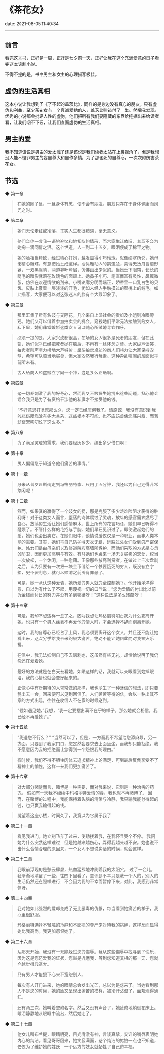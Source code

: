 # 《茶花女》
date: 2021-08-05 11:40:34

---

## 前言

看完这本书，正好是一周，正好是七夕前一天，正好让我在这个充满爱意的日子看完这本讽刺小说。

不得不提的是，书中男主和女主的心理描写极佳。
## 虚伪的生活真相

这本小说让我想到了《了不起的盖茨比》，同样的是身边没有真心的朋友，只有虚伪和利益，至少茶花女有一个真诚爱她的人，盖茨比则错付了一生。然后我发现，优秀的小说都会批评人性的虚伪，他们把所有我们要隐藏的东西给挖掘出来给读者看，让我们咽不下饭，让我们直面虚伪的生活真相。

## 男主的爱

我不知道该说是男主的爱太浅了还是该说是我们读者太站在上帝视角了，但是我想没人能不怪罪男主的妄自尊大和自作多情，为了那该死的自尊心，一次次的伤害茶花女。

## 节选

◆ 第一章

> 在她的圈子里，一旦身体有恙，便不会有朋友。朋友只存在于身体健康而风光之时。


◆ 第二章

> 她们无论走红或冷落，其实人生都很黯淡，毫无意义。

> 他们会你一言我一语地追忆和她相处的情形，而大家生活依旧，甚至不会为她掬一滴同情之泪。这个世道，人一到二十五岁，眼泪便成了稀罕之物。

> 她的脸相当精致，经过精心打扮，越发显得小巧玲珑，就像缪塞所说，她母亲精心雕琢，有意把她生成这样。她优雅动人的鹅蛋脸，美得无法用言语形容，一双黑眼睛，两道柳叶弯眉，仿佛画出来似的。当她垂下眼帘，长长的睫毛的暗影就落在玫瑰色的面颊上。她鼻子小巧、笔直而富有灵性，鼻翼微张，仿佛在欢迎情欲的到来。小嘴轮廓分明而端正，娇唇里一口乳白色的贝齿。皮肤上覆着一层淡淡的汗毛，犹如未经人手触摸过的蜜桃上的绒毛。如此描写，大家便可以对这张迷人的脸有个大致印象了。


◆ 第三章

> 那里汇集了所有名妓与交际花，几个来自上流社会的贵妇及小姐则冷眼旁观。她们又可以借着参加拍卖会的机会，窥视她们平常无法接触到的女人，私下里，她们非常嫉妒这类女人可以随心所欲地寻欢作乐。

> 必须一提的是，大家兴致都很高，在场的女人很多是死者的朋友，但在此刻，她们似乎已经把死者抛在脑后，不再有一丝怀念之情。大家纵声谈笑，拍卖者则声嘶力竭地大声喊价；坐在拍卖桌边的商人们竭力让大家保持安静，希望可以顺当地买卖，但大家依然我行我素。这种杂乱喧闹的局面似乎前所未有。

> 古人给商人和盗贼立了同一个神，这是多么正确啊。


◆ 第四章

> 这一切都刺激了我的好奇心，然而我又不敢冒失地提出这些问题，担心他会误会我只是为了有资格干涉他的私事才不接受他的钱。

> “不好意思打搅您那么久，您一定已经厌倦我了。请原谅，我没有意识到我的悲伤跟您没有多大关系，这些根本不可能，也不应该会使您感兴趣，而我却絮絮叨叨说了这么多。”


◆ 第八章

> 为了满足灵魂的需求，我们要经历多少，编出多少借口啊！


◆ 第十章

> 男人偏偏急于知道令他们痛苦的事情。”


◆ 第十一章

> 原来从普罗旺斯街走到玛格丽特家，只用了五分钟，我还以为自己走得非常悠闲呢！


◆ 第十二章

> 然而，如果真的赢得了一个妓女的爱，那是克服了多少艰难险阻才获得的胜利呀！对于这类女人而言，堕落的肉体腐蚀了灵魂，放纵的感官需求燃尽了良心。放荡的生活让她们感情麻木。世上所有的花言巧语，她们早已听得不耐烦了。不管什么样的花招与手腕，她们早已见识过了。即使激起她们的爱，她们也会出卖它。在她们眼中，谈情说爱仅仅是一种职业，而非人类本能的需要。其实，她们将自己防护得天衣无缝，远胜过处女们受到的严密保护。处女们是由母亲们以及修道院的高墙所保护，而她们采取的方式是心灵的防卫，因而更加高明与有效。有时她们也会来一场无关买卖的恋爱，权当一次放松，一个休闲，一种慰藉。正像那些放高利贷者，在做过上千次盘剥之后，认为只要有一次把一块金币借给一个快要饿死的穷人，既没有立字据，更不要利息，就可以赎清之前所有罪恶了。

> 可是，她一承认这种爱情，她所爱的男人就完全控制她了。他开始洋洋得意，自以为有什么了不起，用蔑视一切的口气说：“您为爱情的付出比以前为金钱而付出的努力并没有多到哪里呀！”这种说法是多么残酷呀！


◆ 第十四章

> 可是，我却不想这样一走了之，因为我想让玛格丽特明白我为什么要离开她。也只有一个男人丝毫不再爱他的情人时，才会选择不辞而别离开她。

> 这时，我的自尊心已经占了上风，我必须要离开这个女人，并且还不能让她看出来，这次分手给我带来的极大痛苦，绝对不能让她因此而对我幸灾乐祸。

> 在信中，我无法抑制自己不去讽刺她，这虽然有些无礼，却恰恰说明了我仍然还在爱着她。

> 最好的方法就是在白天去看她，如果这样的话，我就可以亲眼看到她掉眼泪，我的心情也就会变好起来的。

> 正像心中有所期待的人常常做的那样，我也萌生了一种迷信的想法，即只要我出去一会，回来便可以见到回信了。人们苦苦等待的信，会以一种出其不意的方式出现，往往在收信人不在家的时候送到。

> “假如遇见她，”我想，“我一定要摆出满不在乎的样子，那么她就会相信，我已经不再爱她了。”


◆ 第十五章

> “我送您不行么？”
“当然可以了，但是，一方面我不希望给您添麻烦，另一方面，只要到了我家门口，您定然会要求去上面坐坐，而我却只能拒绝，我不愿意因为我的拒绝而让您得到一个怨恨我的理由。”

> 有时候，我们不得不牺牲肉体去追求精神上的满足，可到最后反倒享受不了精神上的愉悦，这样一来我们更加痛苦了。


◆ 第十六章

> 对大部分赌徒而言，赌博是一种需要，而对我来说，它则是一种治病的药方。
假如有一天我不继续中玛格丽特爱情的毒，我也就不再赌博了。
因而，在赌博的过程中，我能保持着头脑的清晰与冷静，我只输我能付得起的钱，也只赢我输得起的钱。

> 凝望着这座小楼，时间久了，我竟以为它属于我了


◆ 第二十一章

> 看见我进门，她立刻飞奔了过来，使劲搂着我，在我怀里哭个不停。
我问她为什么突然这样难过，但是她越来越伤心，弄得我越来越不安。她也说不出什么合情合理的原因来，一个女人不想说实话的时候，就会这样。


◆ 第二十二章

> 我眼前浮现的是愁云肆虐，热血猛烈地冲刷着我的太阳穴。
过了一会儿，我渐渐地清醒了一些，往四下里看了，意识到不幸只是我一个人的，别人的生活仍然还在照样进行，不会因为我的不幸而暂停下来，对此，我感到非常惊讶。


◆ 第二十四章

> 我对她如此强烈的爱却变成了无比恶毒的仇恨，每当看到她痛苦的样子，我心里很舒服。

> 玛格丽特选择不轻蔑的冷静和不鄙视的尊严来对待我的挑衅，这样反而显得她比我高尚，我更加怨恨她了。


◆ 第二十六章

> 从那天开始，我没有一天能躲过您的侮辱。我从这些侮辱中找寻到了快乐，因为这是您还爱我的证据，您越是折磨我，等到您知道真相的那一天，您就会越觉得我高大。

> 只有男人才能狠下心来不宽恕别人。

> 每次有人开门进来，她的眼睛总会发出光芒，总以为是您来了。当她看到那人不是您的时候，她的脸又呈现出痛苦的模样，被冷汗沾湿了，面颊涨得通红。

> 还有两三次，她叫着您的名字。然后又没有声音了，她疲倦地躺倒在床上。眼泪静静地从眼眶中流出，然后她走了。


◆ 第二十七章

> 他女儿叫布兰提，眼睛明亮，目光清澈有神，言谈真挚，安详的嘴唇表明她内心的纯洁。看见哥哥回来，她笑容满面，这个纯洁的姑娘一点也不知道，仅仅为了维护她的姓氏，一个远方的妓女就牺牲了自己的幸福。

